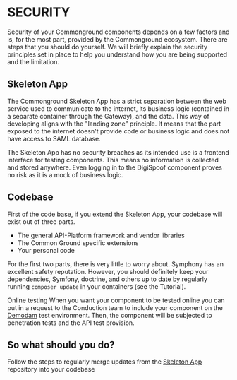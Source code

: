 # SECURITY

Security of your Commonground components depends on a few factors and is, for the most part, provided by the Commonground ecosystem. There are steps that you should do yourself. We will briefly explain the security principles set in place to help you understand how you are being supported and the limitation.

## Skeleton App

The Commonground Skeleton App has a strict separation between the web service used to communicate to the internet, its business logic (contained in a separate container through the Gateway), and the data. This way of developing aligns with the "landing zone" principle. It means that the part exposed to the internet doesn't provide code or business logic and does not have access to SAML database.

The Skeleton App has no security breaches as its intended use is a frontend interface for testing components. This means no information is collected and stored anywhere. Even logging in to the DigiSpoof component proves no risk as it is a mock of business logic.

## Codebase

First of the code base, if you extend the Skeleton App, your codebase will exist out of three parts.

-   The general API-Platform framework and vendor libraries
-   The Common Ground specific extensions
-   Your personal code

For the first two parts, there is very little to worry about. Symphony has an excellent safety reputation.
However, you should definitely keep your dependencies, Symfony, doctrine, and others up to date by regularly running `composer update` in your containers (see the Tutorial).

Online testing
When you want your component to be tested online you can put in a request to the Conduction team to include your component on the [Demodam](https://demodam.org/) test environment. Then, the component will be subjected to penetration tests and the API test provision.

## So what should you do?

Follow the steps to regularly merge updates from the [Skeleton App](https://github.com/ConductionNL/nl-design-skeleton-gatsby) repository into your codebase
